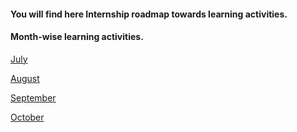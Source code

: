 #### You will find here Internship roadmap towards learning activities.

#### Month-wise learning activities.

[July](https://github.com/dicdesign/ieeeMentorshipHyd/tree/main/internshipRoadmap/1%20cover%20in%20july)

[August](https://github.com/dicdesign/ieeeMentorshipHyd/tree/main/internshipRoadmap/2%20cover%20in%20august)

[September](https://github.com/dicdesign/ieeeMentorshipHyd/tree/main/internshipRoadmap/3%20cover%20in%20september)

[October](https://github.com/dicdesign/ieeeMentorshipHyd/tree/main/internshipRoadmap/4%20cover%20in%20october)
